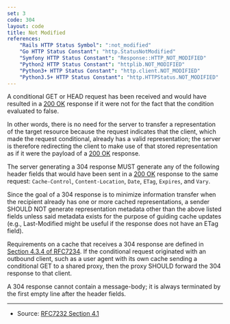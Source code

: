 ```yaml
---
set: 3
code: 304
layout: code
title: Not Modified
references:
    "Rails HTTP Status Symbol": ":not_modified"
    "Go HTTP Status Constant": "http.StatusNotModified"
    "Symfony HTTP Status Constant": "Response::HTTP_NOT_MODIFIED"
    "Python2 HTTP Status Constant": "httplib.NOT_MODIFIED"
    "Python3+ HTTP Status Constant": "http.client.NOT_MODIFIED"
    "Python3.5+ HTTP Status Constant": "http.HTTPStatus.NOT_MODIFIED"
---
```


A conditional GET or HEAD request has been received and would have
resulted in a [200 OK]({{site.baseurl}}/200) response if it were not for the fact that
the condition evaluated to false.

In other words, there is no need for the server to transfer a
representation of the target resource because the request indicates that
the client, which made the request conditional, already has a valid
representation; the server is therefore redirecting the client to make
use of that stored representation as if it were the payload of a
[200 OK]({{site.baseurl}}/200) response.

The server generating a 304 response MUST generate any of the following
header fields that would have been sent in a [200 OK]({{site.baseurl}}/200) response to
the same request: `Cache-Control`, `Content-Location`, `Date`, `ETag`, `Expires`,
and `Vary`.

Since the goal of a 304 response is to minimize information transfer
when the recipient already has one or more cached representations, a
sender SHOULD NOT generate representation metadata other than the above
listed fields unless said metadata exists for the purpose of guiding
cache updates (e.g., Last-Modified might be useful if the response does
not have an ETag field).

Requirements on a cache that receives a 304 response are defined in
[Section 4.3.4 of RFC7234][2]. If the conditional request originated
with an outbound client, such as a user agent with its own cache sending
a conditional GET to a shared proxy, then the proxy SHOULD forward the
304 response to that client.

A 304 response cannot contain a message-body; it is always terminated by
the first empty line after the header fields.

---

* Source: [RFC7232 Section 4.1][1]

[1]: <{{site.rfcUrl}}/rfc7232#section-4.1>
[2]: <{{site.rfcUrl}}/rfc7234#section-4.3.4>
